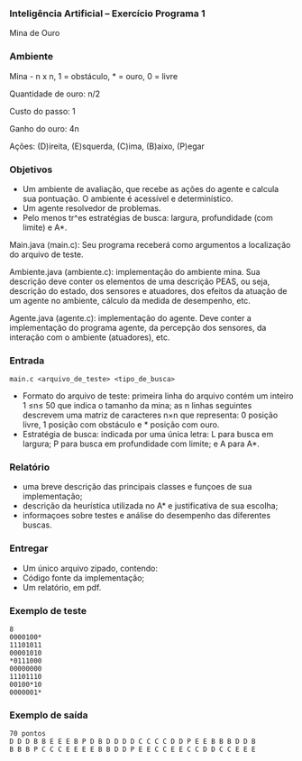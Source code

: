 ### Inteligência Artificial – Exercício Programa 1 ###

Mina de Ouro

### Ambiente ###

Mina - n x n, 1 = obstáculo, * = ouro, 0 = livre
 
Quantidade de ouro: n/2

Custo do passo: 1

Ganho do ouro: 4n

Ações: (D)ireita, (E)squerda, (C)ima, (B)aixo, (P)egar

### Objetivos ###

- Um ambiente de avaliação, que recebe as ações do agente e calcula sua
pontuação. O ambiente é acessível e determinístico.
- Um agente resolvedor de problemas.
- Pelo menos tr^es estratégias de busca: largura, profundidade (com limite) e A*.

Main.java (main.c): Seu programa receberá como argumentos a localização do arquivo de teste.

Ambiente.java (ambiente.c): implementação do ambiente mina. Sua descrição deve conter os elementos de uma 
descrição PEAS, ou seja, descrição do estado, dos sensores e atuadores, dos efeitos da atuação de um
agente no ambiente, cálculo da medida de desempenho, etc.

Agente.java (agente.c): implementação do agente. Deve conter a implementação do programa agente, da percepção dos
sensores, da interação com o ambiente (atuadores), etc.

### Entrada ###

    main.c <arquivo_de_teste> <tipo_de_busca>

- Formato do arquivo de teste: primeira linha do arquivo contém um inteiro 1 ≤n≤ 50 que indica o tamanho da mina; as n linhas seguintes descrevem uma matriz de caracteres n×n que representa: 0 posição livre, 1 posição com obstáculo e * posição com ouro.
- Estratégia de busca: indicada por uma única letra: L para busca em largura; P para busca em profundidade com limite; e A para A*.

### Relatório ###

- uma breve descrição das principais classes e funçoes de sua implementação;
- descrição da heurística utilizada no A* e justificativa de sua escolha;
- informaçoes sobre testes e análise do desempenho das diferentes buscas.

### Entregar ###

- Um único arquivo zipado, contendo:
- Código fonte da implementação;
- Um relatório, em pdf.

### Exemplo de teste ###

    8
    0000100*
    11101011
    00001010
    *0111000
    00000000
    11101110
    00100*10
    0000001*

### Exemplo de saída ###

    70 pontos
    D D D B B E E E B P D B D D D D C C C C D D P E E B B B D D B
    B B B P C C C E E E E B B D D P E E C C E E C C D D C C E E E

	

